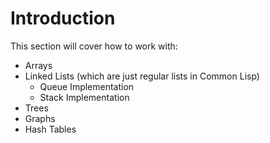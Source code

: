 # Introduction

This section will cover how to work with:

- Arrays
- Linked Lists (which are just regular lists in Common Lisp)
  - Queue Implementation
  - Stack Implementation
- Trees
- Graphs
- Hash Tables
